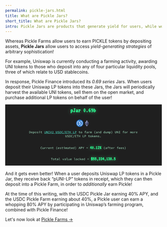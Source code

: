 ```yaml
---
permalink: pickle-jars.html
title: What are Pickle Jars?
short_title: What are Pickle Jars?
intro: Pickle Jars are products that generate yield for users, while working to keep assets on peg.
---
```


Whereas Pickle Farms allow users to earn PICKLE tokens by depositing assets, **Pickle Jars** allow users to access *yield-generating strategies* of arbitrary sophistication!

For example, Uniswap is currently conducting a farming activity, awarding UNI tokens to those who deposit into any of four particular liquidity pools, three of which relate to USD stablecoins. 

In response, Pickle Finance introduced its *0.69 series* Jars. When users deposit their Uniswap LP tokens into these Jars, the Jars will periodically harvest the available UNI tokens, sell them on the open market, and purchase additional LP tokens on behalf of the user!

![](/images/jars.png)

And it gets even better! When a user deposits Uniswap LP tokens in a Pickle Jar, they receive back “pUNI-LP” tokens in receipt, which they can then deposit into a Pickle Farm, in order to *additionally* earn Pickle! 

At the time of this writing, with the USDC Pickle Jar earning 40% APY, and the USDC Pickle Farm earning about 40%, a Pickle user can earn a whopping 80% APY by participating in Uniswap’s farming program, combined with Pickle Finance!

Let's now look at [Pickle Farms →](/pickle-farms.html)